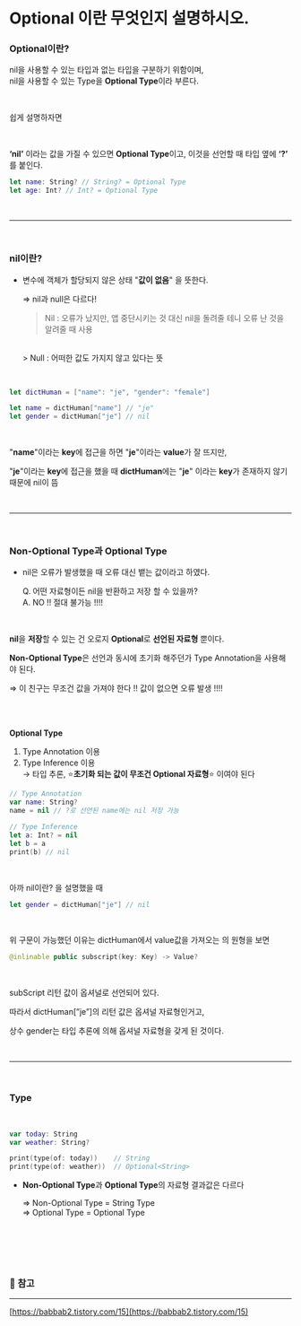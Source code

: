 # Optional 이란 무엇인지 설명하시오.

### **Optional이란?**

nil을 사용할 수 있는 타입과 없는 타입을 구분하기 위함이며,<br>
nil을 사용할 수 있는 Type을 **Optional Type**이라 부른다.

<br>

쉽게 설명하자면

<br>

**‘nil’** 이라는 값을 가질 수 있으면 **Optional Type**이고, 
이것을 선언할 때 타입 옆에 **‘?’** 를 붙인다.

```swift
let name: String? // String? = Optional Type
let age: Int? // Int? = Optional Type
```

<br>

---
<br>

### **nil이란?**

- 변수에 객체가 할당되지 않은 상태 "**값이 없음**" 을 뜻한다.
    
    ⇒ nil과 null은 다르다!
    
    > Nil : 오류가 났지만, 앱 중단시키는 것 대신 nil을 돌려줄 테니 오류 난 것을 알려줄 때 사용
    <br>
    > Null : 어떠한 값도 가지지 않고 있다는 뜻

<br> 

```swift
let dictHuman = ["name": "je", "gender": "female"]

let name = dictHuman["name"] // "je"
let gender = dictHuman["je"] // nil
```

<br>

"**name**"이라는 **key**에 접근을 하면 "**je**"이라는 **value**가 잘 뜨지만,

"**je**"이라는 **key**에 접근을 했을 때 **dictHuman**에는 "**je**" 이라는 **key**가 존재하지 않기 때문에 nil이 뜸

<br>

---

<br>

### **Non-Optional Type과 Optional Type**

- nil은 오류가 발생했을 때 오류 대신 뱉는 값이라고 하였다.
    
    Q. 어떤 자료형이든 nil을 반환하고 저장 할 수 있을까?<br>
    A. NO !! 절대 불가능 !!!!

<br>

**nil**을 **저장**할 수 있는 건 오로지 **Optional**로 **선언된 자료형** 뿐이다.

**Non-Optional Type**은 선언과 동시에 초기화 해주던가 Type Annotation을 사용해야 된다.

⇒ 이 친구는 무조건 값을 가져야 한다 !! 값이 없으면 오류 발생 !!!!

<br>
<br>

**Optional Type**

1. Type Annotation 이용
2. Type Inference 이용<br>
→ 타입 추론, ⭐**초기화 되는 값이 무조건 Optional 자료형**⭐ 이여야 된다

```swift
// Type Annotation
var name: String?
name = nil // ?로 선언된 name에는 nil 저장 가능

// Type Inference
let a: Int? = nil
let b = a
print(b) // nil
```

<br>

아까 nil이란? 을 설명했을 때

```swift
let gender = dictHuman["je"] // nil
```

<br>

위 구문이 가능했던 이유는 dictHuman에서 value값을 가져오는 [](subScript) 의 원형을 보면

```swift
@inlinable public subscript(key: Key) -> Value?
```

<br>

subScript 리턴 값이 옵셔널로 선언되어 있다.

따라서 dictHuman[”je”]의 리턴 값은 옵셔널 자료형인거고, 

상수 gender는 타입 추론에 의해 옵셔널 자료형을 갖게 된 것이다.

<br>

---

<br>

### **Type**

<br>

```swift
var today: String
var weather: String?

print(type(of: today))    // String
print(type(of: weather))  // Optional<String>
```

- **Non-Optional Type**과 **Optional Type**의 자료형 결과값은 다르다
    
    ⇒ Non-Optional Type = String Type<br>
    ⇒ Optional Type = Optional Type
    

<br><br><br><br>

### 📖 **참고**

---

[https://babbab2.tistory.com/15](https://babbab2.tistory.com/15)